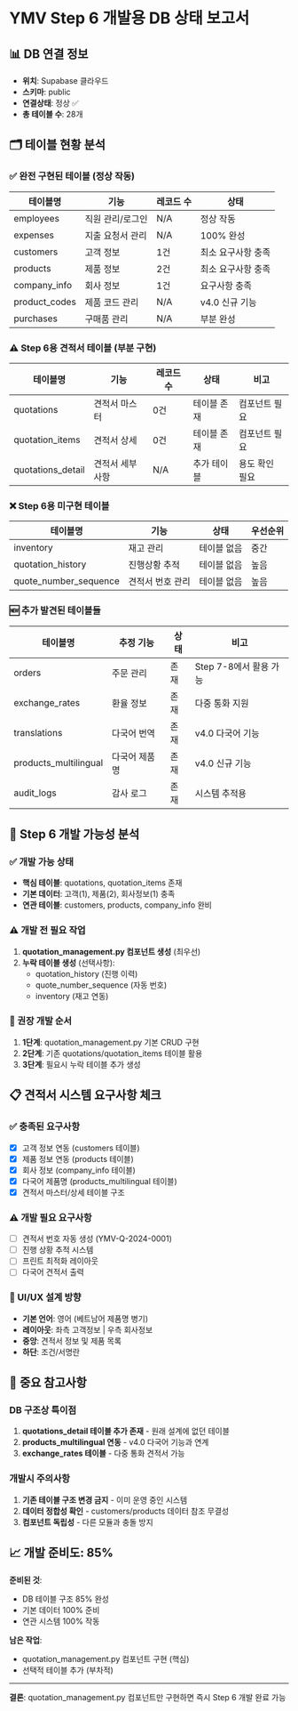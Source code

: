 # YMV Step 6 개발용 DB 상태 보고서

## 📊 DB 연결 정보
- **위치**: Supabase 클라우드
- **스키마**: public
- **연결상태**: 정상 ✅
- **총 테이블 수**: 28개

## 🗂️ 테이블 현황 분석

### ✅ 완전 구현된 테이블 (정상 작동)
| 테이블명 | 기능 | 레코드 수 | 상태 |
|---------|------|----------|------|
| employees | 직원 관리/로그인 | N/A | 정상 작동 |
| expenses | 지출 요청서 관리 | N/A | 100% 완성 |
| customers | 고객 정보 | 1건 | 최소 요구사항 충족 |
| products | 제품 정보 | 2건 | 최소 요구사항 충족 |
| company_info | 회사 정보 | 1건 | 요구사항 충족 |
| product_codes | 제품 코드 관리 | N/A | v4.0 신규 기능 |
| purchases | 구매품 관리 | N/A | 부분 완성 |

### ⚠️ Step 6용 견적서 테이블 (부분 구현)
| 테이블명 | 기능 | 레코드 수 | 상태 | 비고 |
|---------|------|----------|------|-----|
| quotations | 견적서 마스터 | 0건 | 테이블 존재 | 컴포넌트 필요 |
| quotation_items | 견적서 상세 | 0건 | 테이블 존재 | 컴포넌트 필요 |
| quotations_detail | 견적서 세부사항 | N/A | 추가 테이블 | 용도 확인 필요 |

### ❌ Step 6용 미구현 테이블
| 테이블명 | 기능 | 상태 | 우선순위 |
|---------|------|------|---------|
| inventory | 재고 관리 | 테이블 없음 | 중간 |
| quotation_history | 진행상황 추적 | 테이블 없음 | 높음 |
| quote_number_sequence | 견적서 번호 관리 | 테이블 없음 | 높음 |

### 🆕 추가 발견된 테이블들
| 테이블명 | 추정 기능 | 상태 | 비고 |
|---------|----------|------|-----|
| orders | 주문 관리 | 존재 | Step 7-8에서 활용 가능 |
| exchange_rates | 환율 정보 | 존재 | 다중 통화 지원 |
| translations | 다국어 번역 | 존재 | v4.0 다국어 기능 |
| products_multilingual | 다국어 제품명 | 존재 | v4.0 신규 기능 |
| audit_logs | 감사 로그 | 존재 | 시스템 추적용 |

## 🎯 Step 6 개발 가능성 분석

### ✅ 개발 가능 상태
- **핵심 테이블**: quotations, quotation_items 존재
- **기본 데이터**: 고객(1), 제품(2), 회사정보(1) 충족
- **연관 테이블**: customers, products, company_info 완비

### ⚠️ 개발 전 필요 작업
1. **quotation_management.py 컴포넌트 생성** (최우선)
2. **누락 테이블 생성** (선택사항):
   - quotation_history (진행 이력)
   - quote_number_sequence (자동 번호)
   - inventory (재고 연동)

### 🔧 권장 개발 순서
1. **1단계**: quotation_management.py 기본 CRUD 구현
2. **2단계**: 기존 quotations/quotation_items 테이블 활용
3. **3단계**: 필요시 누락 테이블 추가 생성

## 📋 견적서 시스템 요구사항 체크

### ✅ 충족된 요구사항
- [x] 고객 정보 연동 (customers 테이블)
- [x] 제품 정보 연동 (products 테이블)
- [x] 회사 정보 (company_info 테이블)
- [x] 다국어 제품명 (products_multilingual 테이블)
- [x] 견적서 마스터/상세 테이블 구조

### ⚠️ 개발 필요 요구사항
- [ ] 견적서 번호 자동 생성 (YMV-Q-2024-0001)
- [ ] 진행 상황 추적 시스템
- [ ] 프린트 최적화 레이아웃
- [ ] 다국어 견적서 출력

### 🎨 UI/UX 설계 방향
- **기본 언어**: 영어 (베트남어 제품명 병기)
- **레이아웃**: 좌측 고객정보 | 우측 회사정보
- **중앙**: 견적서 정보 및 제품 목록
- **하단**: 조건/서명란

## 🚨 중요 참고사항

### DB 구조상 특이점
1. **quotations_detail 테이블 추가 존재** - 원래 설계에 없던 테이블
2. **products_multilingual 연동** - v4.0 다국어 기능과 연계
3. **exchange_rates 테이블** - 다중 통화 견적서 가능

### 개발시 주의사항
1. **기존 테이블 구조 변경 금지** - 이미 운영 중인 시스템
2. **데이터 정합성 확인** - customers/products 데이터 참조 무결성
3. **컴포넌트 독립성** - 다른 모듈과 충돌 방지

## 📈 개발 준비도: 85%

**준비된 것**:
- DB 테이블 구조 85% 완성
- 기본 데이터 100% 준비
- 연관 시스템 100% 작동

**남은 작업**:
- quotation_management.py 컴포넌트 구현 (핵심)
- 선택적 테이블 추가 (부차적)

---
**결론**: quotation_management.py 컴포넌트만 구현하면 즉시 Step 6 개발 완료 가능